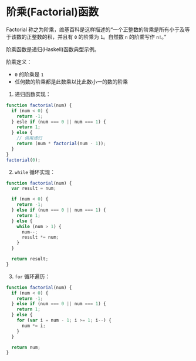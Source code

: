 阶乘(Factorial)函数
===

Factorial 称之为阶乘，维基百科是这样描述的“一个正整数的阶乘是所有小于及等于该数的正整数的积，并且有 `0` 的阶乘为 `1`。自然数 `n` 的阶乘写作 `n!`。”

阶乘函数是递归(Haskell)函数典型示例。

阶乘定义：
* `0` 的阶乘是 `1`
* 任何数的阶乘都是此数乘以比此数小一的数的阶乘

1. 递归函数实现：
```js
function factorial(num) {
  if (num < 0) {
    return -1;
  } esle if (num === 0 || num === 1) {
    return 1;
  } else {
    // 调用递归
    return (num * factorial(num - 1));
  }
}
factorial(0);
```

2. `while` 循环实现：
```js
function factorial(num) {
  var result = num;

  if (num < 0) {
    return -1;
  } else if (num === 0 || num === 1) {
    return 1;
  } else {
    while (num > 1) {
      num--;
      result *= num;
    }
  }

  return result;
}
```

3. `for` 循环遍历：
```js
function factorial(num) {
  if (num < 0) {
    return -1;
  } else if (num === 0 || num === 1) {
    return 1;
  } else {
    for (var i = num - 1; i >= 1; i--) {
      num *= i;
    }
  }

  return num;
}
```
